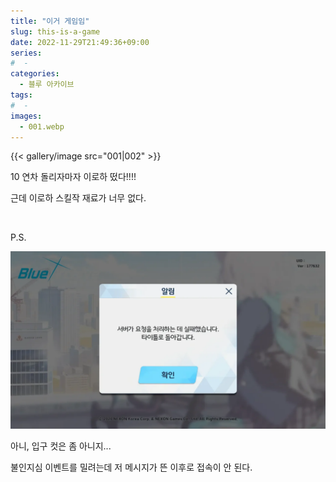 ```yaml
---
title: "이거 게임임"
slug: this-is-a-game
date: 2022-11-29T21:49:36+09:00
series:
#  - 
categories:
  - 블루 아카이브
tags:
#  - 
images:
  - 001.webp
---
```


{{< gallery/image src="001|002" >}}

10 연차 돌리자마자 이로하 떴다!!!!

근데 이로하 스킬작 재료가 너무 없다.

&nbsp;

P.S.

![](003.webp)

아니, 입구 컷은 좀 아니지...

불인지심 이벤트를 밀려는데 저 메시지가 뜬 이후로 접속이 안 된다.
